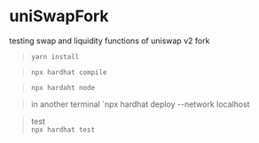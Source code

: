 # uniSwapFork
testing swap and liquidity functions of uniswap v2 fork

> `yarn install`  


> `npx hardhat compile`  


> `npx hardaht node`  

> in another terminal
> `npx hardhat deploy --network localhost

> test  
> `npx hardhat test`
